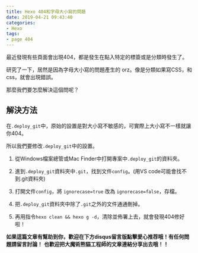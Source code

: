 ```yaml
---
title: Hexo 404和字母大小寫的問題
date: 2019-04-21 09:43:40
categories:
- Hexo
tags:
- page 404
---
```


最近發現有些頁面會出現404，都是發生在點入特定的標簽或是分類時發生了。 

研究了一下，居然是因為字母大小寫的問題產生的 orz。像是分類如果寫CSS，和css，就會出現錯誤。

那麼我們要怎麼解決這個問呢？

<!-- more -->

## 解決方法 

在`.deploy_git`中，原始的設置是對大小寫不敏感的，可實際上大小寫不一樣就讓你404。

所以我們要修改`.deploy_git`中的設置。

1. 從Windows檔案總管或Mac Finder中打開專案中`.deploy_git`的資料夾。

2. 進到`.deploy_git`資料夾中`.git`，找到文件`config`。(用VS code可能會找不到.git資料夾)

3. 打開文件`config`，將 `ignorecase=true` 改為 `ignorecase=false`，存檔。

4. 把`.deploy_git`資料夾中除了`.git`之外的文件通通刪掉。

5. 再用指令`hexo clean && hexo g -d`，清除並佈署上去，就會發現404修好啦！


**如果這篇文章有幫助到你，歡迎在下方disqus留言版點擊愛心推荐哦！有任何問題請留言討論！**
**也歡迎把大魔術熊貓工程師的文章連結分享出去哦！！**